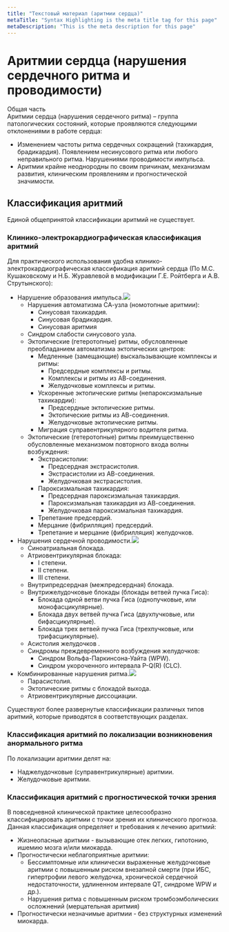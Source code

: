 ```yaml
---
title: "Текстовый материал (аритмии сердца)"
metaTitle: "Syntax Highlighting is the meta title tag for this page"
metaDescription: "This is the meta description for this page"
---
```


Аритмии сердца (нарушения сердечного ритма и проводимости)
==========================================================

Общая часть  
Аритмии сердца (нарушения сердечного ритма) – группа патологических состояний, которые проявляются следующими отклонениями в работе сердца:

-   Изменением частоты ритма сердечных сокращений (тахикардия, брадикардия). Появлением несинусового ритма или любого неправильного ритма. Нарушениями проводимости импульса.
-   Аритмии крайне неоднородны по своим причинам, механизмам развития, клиническим проявлениям и прогностической значимости.

Классификация аритмий
---------------------

Единой общепринятой классификации аритмий не существует.

### Клинико-электрокардиографическая классификация аритмий

Для практического использования удобна клинико-электрокардиографическая классификация аритмий сердца (По М.С. Кушаковскому и Н.Б. Журавлевой в модификации Г.Е. Ройтберга и А.В. Струтынского):

-   Нарушение образования импульса.![](open.png)
    -   Нарушения автоматизма СА-узла (номотопные аритмии):
        -   Синусовая тахикардия.
        -   Синусовая брадикардия.
        -   Синусовая аритмия
    -   Синдром слабости синусового узла.
    -   Эктопические (гетеротопные) ритмы, обусловленные преобладанием автоматизма эктопических центров:
        -   Медленные (замещающие) выскальзывающие комплексы и ритмы:
            -   Предсердные комплексы и ритмы.
            -   Комплексы и ритмы из АВ-соединения.
            -   Желудочковые комплексы и ритмы.
        -   Ускоренные эктопические ритмы (непароксизмальные тахикардии):
            -   Предсердные эктопические ритмы.
            -   Эктопические ритмы из АВ-соединения.
            -   Желудочковые эктопические ритмы.
        -   Миграция суправентрикулярного водителя ритма.
    -   Эктопические (гетеротопные) ритмы преимущественно обусловленные механизмом повторного входа волны возбуждения:
        -   Экстрасистолии:
            -   Предсердная экстрасистолия.
            -   Экстрасистолии из АВ-соединения.
            -   Желудочковая экстрасистолия.
        -   Пароксизмальная тахикардия:
            -   Предсердная пароксизмальная тахикардия.
            -   Пароксизмальная тахикардия из АВ-соединения.
            -   Желудочковая пароксизмальная тахикардия.
        -   Трепетание предсердий.
        -   Мерцание (фибрилляция) предсердий.
        -   Трепетание и мерцание (фибрилляция) желудочков.
-   Нарушения сердечной проводимости.![](open.png)
    -   Синоатриальная блокада.
    -   Aтриовентрикулярная блокада:
        -   I степени.
        -   II степени.
        -   III степени.
    -   Внутрипредсердная (межпредсердная) блокада.
    -   Внутрижелудочковые блокады (блокады ветвей пучка Гиса):
        -   Блокада одной ветви пучка Гиса (однопучковые, или монофасцикулярные).
        -   Блокада двух ветвей пучка Гиса (двухпучковые, или бифасцикулярные).
        -   Блокада трех ветвей пучка Гиса (трехпучковые, или трифасцикулярные).
    -   Асистолия желудочков .
    -   Синдромы преждевременного возбуждения желудочков:
        -   Синдром Вольфа-Паркинсона-Уайта (WPW).
        -   Синдром укороченного интервала P-Q(R) (CLC).
-   Комбинированные нарушения ритма.![](open.png)
    -   Парасистолия.
    -   Эктопические ритмы с блокадой выхода.
    -   Атриовентрикулярные диссоциации.

Существуют более развернутые классификации различных типов аритмий, которые приводятся в соответствующих разделах.

### Классификация аритмий по локализации возникновения анормального ритма

По локализации аритмии делят на:

-   Наджелудочковые (суправентрикулярные) аритмии.
-   Желудочковые аритмии.

### Классификация аритмий с прогностической точки зрения

В повседневной клинической практике целесообразно классифицировать аритмии с точки зрения их клинического прогноза. Данная классификация определяет и требования к лечению аритмий:

-   Жизнеопасные аритмии - вызывающие отек легких, гипотонию, ишемию мозга и/или миокарда.
-   Прогностически неблагоприятные аритмии:
    -   Бессимптомные или клинически выраженные желудочковые аритмии с повышенным риском внезапной смерти (при ИБС, гипертрофии левого желудочка, хронической сердечной недостаточности, удлиненном интервале QT, синдроме WPW и др.).
    -   Нарушения ритма с повышенным риском тромбоэмболических осложнений (мерцательная аритмия)
-   Прогностически незначимые аритмии - без структурных изменений миокарда.

